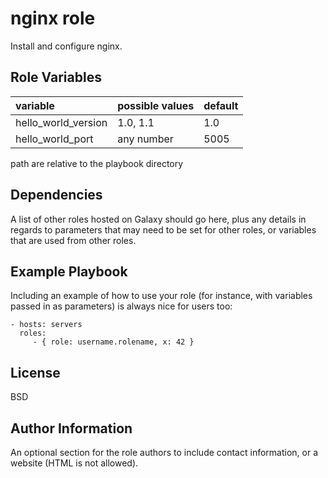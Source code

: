nginx role
=========

Install and configure nginx.

Role Variables
--------------

| variable            | possible values | default 
|:--------------------|-----------------|---------
| hello_world_version | 1.0, 1.1        | 1.0     
| hello_world_port    | any number      | 5005    

path are relative to the playbook directory

Dependencies
------------

A list of other roles hosted on Galaxy should go here, plus any details in regards to parameters that may need to be set for other roles, or variables that are used from other roles.

Example Playbook
----------------

Including an example of how to use your role (for instance, with variables passed in as parameters) is always nice for users too:

    - hosts: servers
      roles:
         - { role: username.rolename, x: 42 }

License
-------

BSD

Author Information
------------------

An optional section for the role authors to include contact information, or a website (HTML is not allowed).
